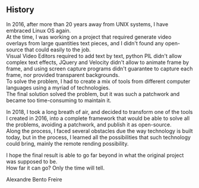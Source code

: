 <!--- @ -->
<!--- @author: Alexandre Bento Freire -->
## History

In 2016, after more than 20 years away from UNIX systems, I have embraced Linux OS again.  
At the time, I was working on a project that required generate video overlays from large
quantities text pieces, and I didn't found any open-source that could easily to the job.  
Visual Video Editors required to add text by text, python PIL didn't allow complex text effects,
JQuery and Velocity didn't allow to animate frame by frame, and using screen capture programs didn't guarantee to capture each frame, nor provided transparent backgrounds.  
To solve the problem, I had to create a mix of tools from different computer languages using a myriad of technologies.  
The final solution solved the problem, but it was such a patchwork and became too time-consuming to maintain it.

In 2018, I took a long breath of air, and decided to transform one of the tools I created in 2016, into a complete framework that would be able to solve all the problems, avoiding a patchwork, and publish it as open-source.  
Along the process, I faced several obstacles due the way technology is built today, but in the process, I learned all the possibilities that such technology could bring, mainly the remote rending possibility.  

I hope the final result is able to go far beyond in what the original project was supposed to be.  
How far it can go? Only the time will tell.  
  
  
Alexandre Bento Freire
